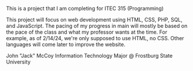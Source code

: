 This is a project that I am completing for ITEC 315 (Programming)

This project will focus on web development using HTML, CSS, PHP, SQL, and JavaScript.
The pacing of my progress in main will mostly be based on the pace of the class
and what my professor wants at the time. For example, as of 2/14/24, we're only supposed
to use HTML, no CSS.
Other languages will come later to improve the website.

John "Jack" McCoy
Information Technology Major @ Frostburg State University
